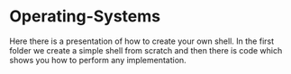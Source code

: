 # Operating-Systems

Here there is a presentation of how to create your own shell. In the first folder we create a simple shell from scratch and then there is code which shows you how to perform any implementation.
